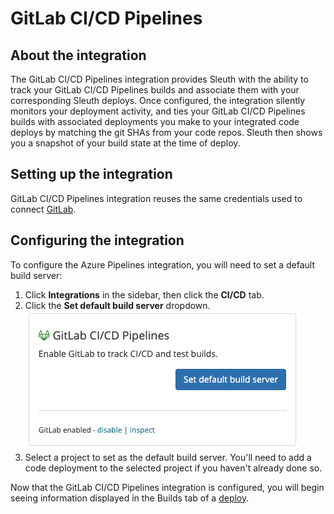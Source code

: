 # GitLab CI/CD Pipelines

## About the integration

The GitLab CI/CD Pipelines integration provides Sleuth with the ability to track your GitLab CI/CD Pipelines builds and associate them with your corresponding Sleuth deploys. Once configured, the integration silently monitors your deployment activity, and ties your GitLab CI/CD Pipelines builds with associated deployments you make to your integrated code deploys by matching the git SHAs from your code repos. Sleuth then shows you a snapshot of your build state at the time of deploy. 

## Setting up the integration

GitLab CI/CD Pipelines integration reuses the same credentials used to connect [GitLab](../code-deployment/gitlab.md).

## Configuring the integration

To configure the Azure Pipelines integration, you will need to set a default build server: 

1. Click **Integrations** in the sidebar, then click the **CI/CD** tab. 
2. Click the **Set default build server** dropdown. \
    ![](<../../.gitbook/assets/Integrations - Sleuth 2021-10-12 11-25-56.png>) 
3. Select a project to set as the default build server. You'll need to add a code deployment to the selected project if you haven't already done so. 

Now that the GitLab CI/CD Pipelines integration is configured, you will begin seeing information displayed in the Builds tab of a [deploy](../../modeling-your-deployments/deploy-cards.md).
